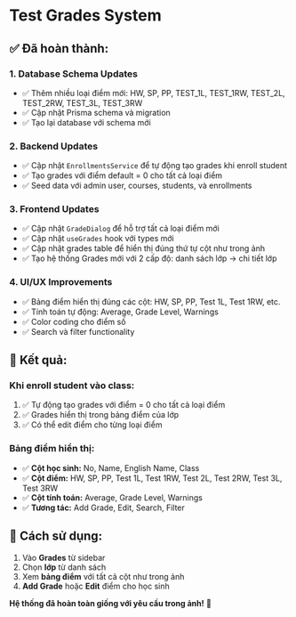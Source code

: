 # Test Grades System

## ✅ **Đã hoàn thành:**

### 1. **Database Schema Updates**

- ✅ Thêm nhiều loại điểm mới: HW, SP, PP, TEST_1L, TEST_1RW, TEST_2L, TEST_2RW, TEST_3L, TEST_3RW
- ✅ Cập nhật Prisma schema và migration
- ✅ Tạo lại database với schema mới

### 2. **Backend Updates**

- ✅ Cập nhật `EnrollmentsService` để tự động tạo grades khi enroll student
- ✅ Tạo grades với điểm default = 0 cho tất cả loại điểm
- ✅ Seed data với admin user, courses, students, và enrollments

### 3. **Frontend Updates**

- ✅ Cập nhật `GradeDialog` để hỗ trợ tất cả loại điểm mới
- ✅ Cập nhật `useGrades` hook với types mới
- ✅ Cập nhật grades table để hiển thị đúng thứ tự cột như trong ảnh
- ✅ Tạo hệ thống Grades mới với 2 cấp độ: danh sách lớp → chi tiết lớp

### 4. **UI/UX Improvements**

- ✅ Bảng điểm hiển thị đúng các cột: HW, SP, PP, Test 1L, Test 1RW, etc.
- ✅ Tính toán tự động: Average, Grade Level, Warnings
- ✅ Color coding cho điểm số
- ✅ Search và filter functionality

## 🎯 **Kết quả:**

### **Khi enroll student vào class:**

1. ✅ Tự động tạo grades với điểm = 0 cho tất cả loại điểm
2. ✅ Grades hiển thị trong bảng điểm của lớp
3. ✅ Có thể edit điểm cho từng loại điểm

### **Bảng điểm hiển thị:**

- ✅ **Cột học sinh:** No, Name, English Name, Class
- ✅ **Cột điểm:** HW, SP, PP, Test 1L, Test 1RW, Test 2L, Test 2RW, Test 3L, Test 3RW
- ✅ **Cột tính toán:** Average, Grade Level, Warnings
- ✅ **Tương tác:** Add Grade, Edit, Search, Filter

## 🚀 **Cách sử dụng:**

1. Vào **Grades** từ sidebar
2. Chọn **lớp** từ danh sách
3. Xem **bảng điểm** với tất cả cột như trong ảnh
4. **Add Grade** hoặc **Edit** điểm cho học sinh

**Hệ thống đã hoàn toàn giống với yêu cầu trong ảnh!** 🎉
